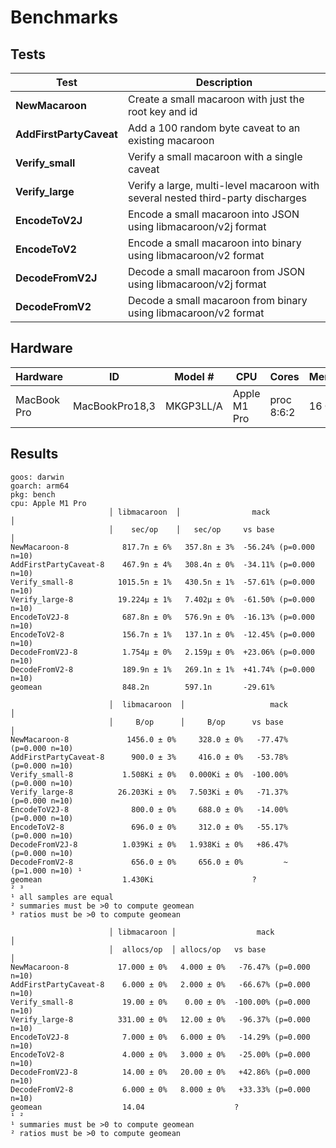 # Benchmarks

## Tests

| Test                     | Description                                                                     |
|--------------------------|---------------------------------------------------------------------------------|
| **NewMacaroon**          | Create a small macaroon with just the root key and id                           |
| **AddFirstPartyCaveat**  | Add a 100 random byte caveat to an existing macaroon                            |
| **Verify_small**         | Verify a small macaroon with a single caveat                                    |
| **Verify_large**         | Verify a large, multi-level macaroon with several nested third-party discharges |
| **EncodeToV2J**          | Encode a small macaroon into JSON using libmacaroon/v2j format                  |
| **EncodeToV2**           | Encode a small macaroon into binary using libmacaroon/v2 format                 |
| **DecodeFromV2J**        | Decode a small macaroon from JSON using libmacaroon/v2j format                  |
| **DecodeFromV2**         | Decode a small macaroon from binary using libmacaroon/v2 format                 |

## Hardware

| Hardware     | ID             | Model #   | CPU          | Cores      | Memory |
|--------------|----------------|-----------|--------------|------------|--------|
| MacBook Pro  | MacBookPro18,3 | MKGP3LL/A | Apple M1 Pro | proc 8:6:2 | 16 GB  |

## Results

```
goos: darwin
goarch: arm64
pkg: bench
cpu: Apple M1 Pro
                      │ libmacaroon  │                mack                 │
                      │    sec/op    │   sec/op     vs base                │
NewMacaroon-8            817.7n ± 6%   357.8n ± 3%  -56.24% (p=0.000 n=10)
AddFirstPartyCaveat-8    467.9n ± 4%   308.4n ± 0%  -34.11% (p=0.000 n=10)
Verify_small-8          1015.5n ± 1%   430.5n ± 1%  -57.61% (p=0.000 n=10)
Verify_large-8          19.224µ ± 1%   7.402µ ± 0%  -61.50% (p=0.000 n=10)
EncodeToV2J-8            687.8n ± 0%   576.9n ± 0%  -16.13% (p=0.000 n=10)
EncodeToV2-8             156.7n ± 1%   137.1n ± 0%  -12.45% (p=0.000 n=10)
DecodeFromV2J-8          1.754µ ± 0%   2.159µ ± 0%  +23.06% (p=0.000 n=10)
DecodeFromV2-8           189.9n ± 1%   269.1n ± 1%  +41.74% (p=0.000 n=10)
geomean                  848.2n        597.1n       -29.61%

                      │  libmacaroon  │                   mack                    │
                      │     B/op      │     B/op      vs base                     │
NewMacaroon-8             1456.0 ± 0%     328.0 ± 0%   -77.47% (p=0.000 n=10)
AddFirstPartyCaveat-8      900.0 ± 3%     416.0 ± 0%   -53.78% (p=0.000 n=10)
Verify_small-8           1.508Ki ± 0%   0.000Ki ± 0%  -100.00% (p=0.000 n=10)
Verify_large-8          26.203Ki ± 0%   7.503Ki ± 0%   -71.37% (p=0.000 n=10)
EncodeToV2J-8              800.0 ± 0%     688.0 ± 0%   -14.00% (p=0.000 n=10)
EncodeToV2-8               696.0 ± 0%     312.0 ± 0%   -55.17% (p=0.000 n=10)
DecodeFromV2J-8          1.039Ki ± 0%   1.938Ki ± 0%   +86.47% (p=0.000 n=10)
DecodeFromV2-8             656.0 ± 0%     656.0 ± 0%         ~ (p=1.000 n=10) ¹
geomean                  1.430Ki                      ?                       ² ³
¹ all samples are equal
² summaries must be >0 to compute geomean
³ ratios must be >0 to compute geomean

                      │ libmacaroon │                  mack                   │
                      │  allocs/op  │ allocs/op   vs base                     │
NewMacaroon-8           17.000 ± 0%   4.000 ± 0%   -76.47% (p=0.000 n=10)
AddFirstPartyCaveat-8    6.000 ± 0%   2.000 ± 0%   -66.67% (p=0.000 n=10)
Verify_small-8           19.00 ± 0%    0.00 ± 0%  -100.00% (p=0.000 n=10)
Verify_large-8          331.00 ± 0%   12.00 ± 0%   -96.37% (p=0.000 n=10)
EncodeToV2J-8            7.000 ± 0%   6.000 ± 0%   -14.29% (p=0.000 n=10)
EncodeToV2-8             4.000 ± 0%   3.000 ± 0%   -25.00% (p=0.000 n=10)
DecodeFromV2J-8          14.00 ± 0%   20.00 ± 0%   +42.86% (p=0.000 n=10)
DecodeFromV2-8           6.000 ± 0%   8.000 ± 0%   +33.33% (p=0.000 n=10)
geomean                  14.04                    ?                       ¹ ²
¹ summaries must be >0 to compute geomean
² ratios must be >0 to compute geomean
```
